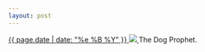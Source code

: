 ```yaml
---
layout: post
---
```


<p>
  <a href="/276">
    <time>{{ page.date | date: "%e %B %Y" }}</time>
    <img src="{{ site.assets_url }}/276.jpg">
  </a>
  The Dog Prophet.
</p>
